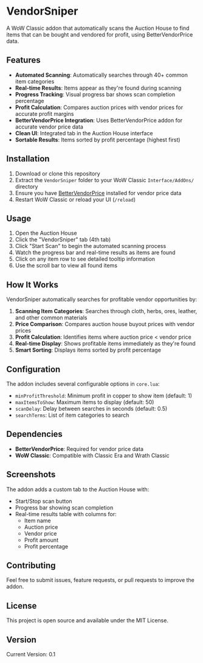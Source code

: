 # VendorSniper

A WoW Classic addon that automatically scans the Auction House to find items that can be bought and vendored for profit, using BetterVendorPrice data.

## Features

- **Automated Scanning**: Automatically searches through 40+ common item categories
- **Real-time Results**: Items appear as they're found during scanning
- **Progress Tracking**: Visual progress bar shows scan completion percentage
- **Profit Calculation**: Compares auction prices with vendor prices for accurate profit margins
- **BetterVendorPrice Integration**: Uses BetterVendorPrice addon for accurate vendor price data
- **Clean UI**: Integrated tab in the Auction House interface
- **Sortable Results**: Items sorted by profit percentage (highest first)

## Installation

1. Download or clone this repository
2. Extract the `VendorSniper` folder to your WoW Classic `Interface/AddOns/` directory
3. Ensure you have [BetterVendorPrice](https://www.curseforge.com/wow/addons/better-vendor-price) installed for vendor price data
4. Restart WoW Classic or reload your UI (`/reload`)

## Usage

1. Open the Auction House
2. Click the "VendorSniper" tab (4th tab)
3. Click "Start Scan" to begin the automated scanning process
4. Watch the progress bar and real-time results as items are found
5. Click on any item row to see detailed tooltip information
6. Use the scroll bar to view all found items

## How It Works

VendorSniper automatically searches for profitable vendor opportunities by:

1. **Scanning Item Categories**: Searches through cloth, herbs, ores, leather, and other common materials
2. **Price Comparison**: Compares auction house buyout prices with vendor prices
3. **Profit Calculation**: Identifies items where auction price < vendor price
4. **Real-time Display**: Shows profitable items immediately as they're found
5. **Smart Sorting**: Displays items sorted by profit percentage

## Configuration

The addon includes several configurable options in `core.lua`:

- `minProfitThreshold`: Minimum profit in copper to show item (default: 1)
- `maxItemsToShow`: Maximum items to display (default: 50)
- `scanDelay`: Delay between searches in seconds (default: 0.5)
- `searchTerms`: List of item categories to search

## Dependencies

- **BetterVendorPrice**: Required for vendor price data
- **WoW Classic**: Compatible with Classic Era and Wrath Classic

## Screenshots

The addon adds a custom tab to the Auction House with:
- Start/Stop scan button
- Progress bar showing scan completion
- Real-time results table with columns for:
  - Item name
  - Auction price
  - Vendor price
  - Profit amount
  - Profit percentage

## Contributing

Feel free to submit issues, feature requests, or pull requests to improve the addon.

## License

This project is open source and available under the MIT License.

## Version

Current Version: 0.1 
